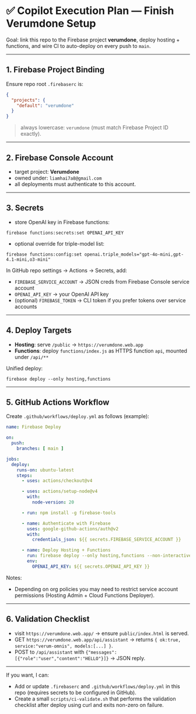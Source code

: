 # ✅ Copilot Execution Plan — Finish Verumdone Setup

Goal: link this repo to the Firebase project **verumdone**, deploy hosting + functions, and wire CI to auto-deploy on every push to `main`.

---

## 1. Firebase Project Binding

Ensure repo root `.firebaserc` is:

```json
{
  "projects": {
    "default": "verumdone"
  }
}
```

> always lowercase: `verumdone` (must match Firebase Project ID exactly).

---

## 2. Firebase Console Account

* target project: **Verumdone**
* owned under: `liamhai7a8@gmail.com`
* all deployments must authenticate to this account.

---

## 3. Secrets

* store OpenAI key in Firebase functions:

```
firebase functions:secrets:set OPENAI_API_KEY
```

* optional override for triple-model list:

```
firebase functions:config:set openai.triple_models="gpt-4o-mini,gpt-4.1-mini,o3-mini"
```

In GitHub repo settings → Actions → Secrets, add:

* `FIREBASE_SERVICE_ACCOUNT` → JSON creds from Firebase Console service account
* `OPENAI_API_KEY` → your OpenAI API key
* (optional) `FIREBASE_TOKEN` → CLI token if you prefer tokens over service accounts

---

## 4. Deploy Targets

* **Hosting**: serve `/public` → `https://verumdone.web.app`
* **Functions**: deploy `functions/index.js` as HTTPS function `api`, mounted under `/api/**`

Unified deploy:

```
firebase deploy --only hosting,functions
```

---

## 5. GitHub Actions Workflow

Create `.github/workflows/deploy.yml` as follows (example):

```yaml
name: Firebase Deploy

on:
  push:
    branches: [ main ]

jobs:
  deploy:
    runs-on: ubuntu-latest
    steps:
      - uses: actions/checkout@v4

      - uses: actions/setup-node@v4
        with:
          node-version: 20

      - run: npm install -g firebase-tools

      - name: Authenticate with Firebase
        uses: google-github-actions/auth@v2
        with:
          credentials_json: ${{ secrets.FIREBASE_SERVICE_ACCOUNT }}

      - name: Deploy Hosting + Functions
        run: firebase deploy --only hosting,functions --non-interactive --force
        env:
          OPENAI_API_KEY: ${{ secrets.OPENAI_API_KEY }}
```

Notes:
- Depending on org policies you may need to restrict service account permissions (Hosting Admin + Cloud Functions Deployer).

---

## 6. Validation Checklist

* visit `https://verumdone.web.app/` → ensure `public/index.html` is served.
* GET `https://verumdone.web.app/api/assistant` → returns `{ ok:true, service:"verum-omnis", models:[...] }`.
* POST to `/api/assistant` with `{"messages":[{"role":"user","content":"HELLO"}]}` → JSON reply.

---

If you want, I can:

- Add or update `.firebaserc` and `.github/workflows/deploy.yml` in this repo (requires secrets to be configured in GitHub).
- Create a small `scripts/ci-validate.sh` that performs the validation checklist after deploy using curl and exits non-zero on failure.
